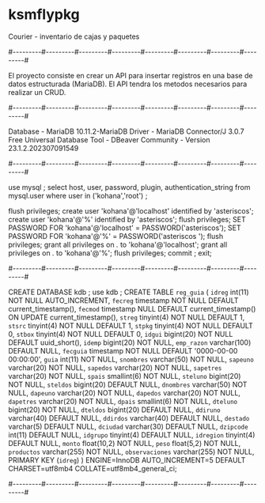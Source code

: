 # ksmflypkg
Courier - inventario de cajas y paquetes

#---------#---------#---------#---------#---------#---------#---------#---------#

El proyecto consiste en crear un API para insertar registros en una base de datos estructurada (MariaDB).
El API tendra los metodos necesarios para realizar un CRUD.

#---------#---------#---------#---------#---------#---------#---------#---------#

Database - MariaDB 10.11.2-MariaDB
Driver - MariaDB Connector/J 3.0.7
Free Universal Database Tool - DBeaver Community - Version 23.1.2.202307091549

#---------#---------#---------#---------#---------#---------#---------#---------#

use mysql ;
select host, user, password, plugin, authentication_string 
  from mysql.user where user in ('kohana','root') ;

flush privileges;
create user 'kohana'@'localhost' identified by 'asteriscos';
create user 'kohana'@'%' identified by 'asteriscos';
flush privileges;
SET PASSWORD FOR 'kohana'@'localhost' = PASSWORD('asteriscos');
SET PASSWORD FOR 'kohana'@'%' = PASSWORD('asteriscos  ');
flush privileges;
grant all privileges on *.* to 'kohana'@'localhost';
grant all privileges on *.* to 'kohana'@'%';
flush privileges;
commit ;
exit;

#---------#---------#---------#---------#---------#---------#---------#---------#

CREATE DATABASE kdb ;
use kdb ;
CREATE TABLE `reg_guia` (
  `idreg` int(11) NOT NULL AUTO_INCREMENT,
  `fecreg` timestamp NOT NULL DEFAULT current_timestamp(),
  `fecmod` timestamp NULL DEFAULT current_timestamp() ON UPDATE current_timestamp(),
  `streg` tinyint(4) NOT NULL DEFAULT 1,
  `stsrc` tinyint(4) NOT NULL DEFAULT 1,
  `stpkg` tinyint(4) NOT NULL DEFAULT 0,
  `stbox` tinyint(4) NOT NULL DEFAULT 0,
  `idgui` bigint(20) NOT NULL DEFAULT uuid_short(),
  `idemp` bigint(20) NOT NULL,
  `emp_razon` varchar(100) DEFAULT NULL,
  `fecguia` timestamp NOT NULL DEFAULT '0000-00-00 00:00:00',
  `guia` int(11) NOT NULL,
  `snombres` varchar(50) NOT NULL,
  `sapeuno` varchar(20) NOT NULL,
  `sapedos` varchar(20) NOT NULL,
  `sapetres` varchar(20) NOT NULL,
  `spais` smallint(6) NOT NULL,
  `steluno` bigint(20) NOT NULL,
  `steldos` bigint(20) DEFAULT NULL,
  `dnombres` varchar(50) NOT NULL,
  `dapeuno` varchar(20) NOT NULL,
  `dapedos` varchar(20) NOT NULL,
  `dapetres` varchar(20) NOT NULL,
  `dpais` smallint(6) NOT NULL,
  `dteluno` bigint(20) NOT NULL,
  `dteldos` bigint(20) DEFAULT NULL,
  `ddiruno` varchar(40) DEFAULT NULL,
  `ddirdos` varchar(40) DEFAULT NULL,
  `destado` varchar(5) DEFAULT NULL,
  `dciudad` varchar(30) DEFAULT NULL,
  `dzipcode` int(11) DEFAULT NULL,
  `idgrupo` tinyint(4) DEFAULT NULL,
  `idregion` tinyint(4) DEFAULT NULL,
  `monto` float(10,2) NOT NULL,
  `peso` float(5,2) NOT NULL,
  `productos` varchar(255) NOT NULL,
  `observaciones` varchar(255) NOT NULL,
  PRIMARY KEY (`idreg`)
) ENGINE=InnoDB AUTO_INCREMENT=5 DEFAULT CHARSET=utf8mb4 COLLATE=utf8mb4_general_ci;

#---------#---------#---------#---------#---------#---------#---------#---------#

